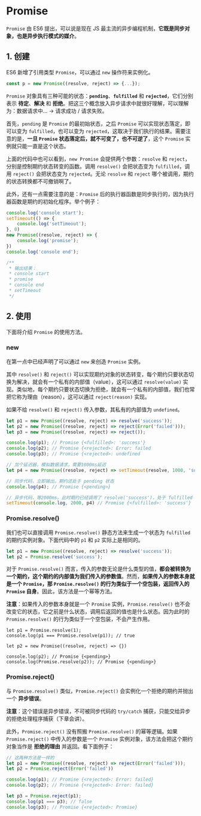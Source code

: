 # Promise
`Promise` 由 ES6 提出，可以说是现在 JS 最主流的异步编程机制，**它既是同步对象，也是异步执行模式的媒介**。

## 1. 创建

ES6 新增了引用类型 `Promise`，可以通过 `new` 操作符来实例化。
```js
const p = new Promise((resolve, reject) => {...});
```

`Promise` 对象具有三种可能的状态：**`pending`**、**`fulfilled`** 和 **`rejected`**，它们分别表示 **待定**、**解决** 和 **拒绝**。把这三个概念放入异步请求中就很好理解，可以理解为：数据请求中... -> 请求成功 / 请求失败。

首先，`pending` 是 `Promise` 的最初始状态，之后 `Promise` 可以实现状态落定，即可以变为 `fulfilled`，也可以变为 `rejected`，这取决于我们执行的结果。需要注意的是，**一旦 `Promise` 状态落定后，就不可变了，也不可逆了**，这个 `Promise` 实例就只能一直是这个状态。

上面的代码中也可以看到，`new Promise` 会提供两个参数：`resolve` 和 `reject`，分别是控制期约状态转变的函数。调用 `resolve()` 会把状态变为 `fulfilled`，调用 `reject()` 会把状态变为 `rejected`。无论 `resolve` 和 `reject` 哪个被调用，期约的状态转换都不可撤销啊了。

此外，还有一点需要注意的是：`Promise` 后的执行器函数是同步执行的，因为执行器函数是期约的初始化程序。举个例子：
```js
console.log('console start');
setTimeout(() => {
    console.log('setTimeout');
}, 0)
new Promise((resolve, reject) => {
    console.log('promise');
})
console.log('console end');

/**
 * 输出结果：
 * console start
 * promise
 * console end
 * setTimeout
 */
```

## 2. 使用
下面将介绍 `Promise` 的使用方法。
### new
在第一点中已经声明了可以通过 `new` 来创造 `Promise` 实例。

其中 `resolve()` 和 `reject()` 可以实现期约对象的状态转变，每个期约只要状态切换为解决，就会有一个私有的内部值（value），这可以通过 `resolve(value)` 实现。类似地，每个期约只要状态切换为拒绝，就会有一个私有的内部值，我们也常把它称为理由（reason），这可以通过 `reject(reason)` 实现。

如果不给 `resolve()` 和 `reject()` 传入参数，其私有的内部值为 `undefined`。

```js
let p1 = new Promise((resolve, reject) => resolve('success'));
let p2 = new Promise((resolve, reject) => reject(Error('failed')));
let p3 = new Promise((resolve, reject) => reject());

console.log(p1); // Promise {<fulfilled>: 'success'}
console.log(p2); // Promise {<rejected>: Error: failed
console.log(p3); // Promise {<rejected>: undefined

// 加个延迟器，模拟数据请求，需要1000ms延迟
let p4 = new Promise((resolve, reject) => setTimeout(resolve, 1000, 'success'));

// 同步代码，立即输出。期约还处于 pending 状态
console.log(p4); // Promise {<pending>}

// 异步代码，等2000ms。此时期约已经调用了 resolve('success')，处于 fulfilled 状态
setTimeout(console.log, 2000, p4) // Promise {<fulfilled>: 'success'}
```

### Promise.resolve()
我们也可以直接调用 `Promise.resolve()` 静态方法来生成一个状态为 `fulfilled` 的期约实例对象。下面代码中的 `p1` 和 `p2` 实际上是相同的。  

```js
let p1 = new Promise((resolve, reject) => resolve('success'));
let p2 = Promise.resolve('success');
```

对于 `Promise.resolve()` 而言，传入的参数无论是什么类型的值，**都会被转换为一个期约，这个期约的内部值为我们传入的参数值**。然而，**如果传入的参数本身就是一个 `Promise`，那 `Promise.resolve()` 的行为类似于一个空包装，返回传入的 `Promise` 自身**。因此，该方法是一个幂等方法。

**注意**：如果传入的参数本身就是一个 `Promise` 实例，`Promise.resolve()` 也不会改变它的状态，它之前是什么状态，调用后返回的值也是什么状态。因为此时的 `Promise.resolve()` 的行为类似于一个空包装，不会产生作用。

```JS
let p1 = Promise.resolve(1);
console.log(p1 === Promise.resolve(p1)); // true

let p2 = new Promise((resolve, reject) => {})

console.log(p2); // Promise {<pending>}
console.log(Promise.resolve(p2)); // Promise {<pending>}
```

### Promise.reject()
与 `Promise.resolve()` 类似，`Promise.reject()` 会实例化一个拒绝的期约并抛出一个 **异步错误**。

**注意**：这个错误是异步错误，不可被同步代码的 `try/catch` 捕获，只能交给异步的拒绝处理程序捕获（下章会讲）。

此外，`Promise.reject()` 没有照搬 `Promise.resolve()` 的幂等逻辑。如果 `Promise.reject()` 中传入的参数是一个 `Promise` 实例对象，该方法会把这个期约对象当作是 **拒绝的理由** 并返回。看下面例子：

```js
// 这两种方法是一样的
let p1 = new Promise((resolve, reject) => reject(Error('failed')));
let p2 = Promise.reject(Error('failed'))

console.log(p1); // Promise {<rejected>: Error: failed}
console.log(p2); // Promise {<rejected>: Error: failed}

let p3 = Promise.reject(p1);
console.log(p1 === p3); // false
console.log(p3); // Promise {<rejected>: Promise}
```


